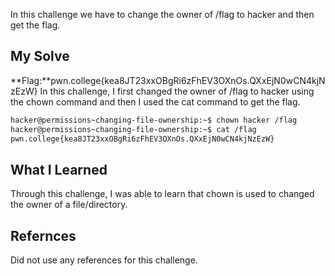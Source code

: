In this challenge we have to change the owner of /flag to hacker and then get the flag.
## My Solve

**Flag:**pwn.college{kea8JT23xxOBgRi6zFhEV3OXnOs.QXxEjN0wCN4kjNzEzW}
In this challenge, I first changed the owner of /flag to hacker using the chown command and then I used the cat command to get the flag.
```bash
hacker@permissions~changing-file-ownership:~$ chown hacker /flag
hacker@permissions~changing-file-ownership:~$ cat /flag
pwn.college{kea8JT23xxOBgRi6zFhEV3OXnOs.QXxEjN0wCN4kjNzEzW}
```
## What I Learned
Through this challenge, I was able to learn that chown is used to changed the owner of a file/directory.

## Refernces
Did not use any references for this challenge.
